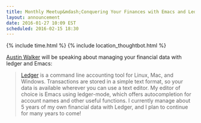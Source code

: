 ```yaml
---
title: Monthly Meetup&mdash;Conquering Your Finances with Emacs and Ledger
layout: announcement
date: 2016-01-27 10:09 EST
scheduled: 2016-02-15 18:30
---
```


{% include time.html %}
{% include location_thoughtbot.html %}

[Austin Walker] will be speaking about managing your financial data with ledger
and Emacs:

> [Ledger] is a command line accounting tool for Linux, Mac, and Windows.
> Transactions are stored in a simple text format, so your data is available
> wherever you can use a text editor. My editor of choice is Emacs using
> ledger-mode, which offers autocompletion for account names and other useful
> functions. I currently manage about 5 years of my own financial data with
> Ledger, and I plan to continue for many years to come!

[Austin Walker]: https://github.com/awalker4
[Ledger]: http://ledger-cli.org/
